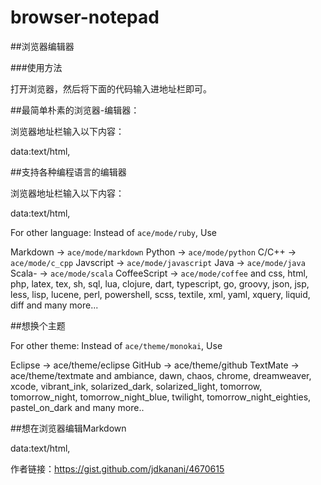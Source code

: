 # browser-notepad

##浏览器编辑器

###使用方法

打开浏览器，然后将下面的代码输入进地址栏即可。

##最简单朴素的浏览器-编辑器：

浏览器地址栏输入以下内容：

 data:text/html, <html contenteditable>

##支持各种编程语言的编辑器

浏览器地址栏输入以下内容：

data:text/html, <style type="text/css">.e{position:absolute;top:0;right:0;bottom:0;left:0;}</style><div class="e"         id="editor"></div><script src="http://d1n0x3qji82z53.cloudfront.net/src-min-noconflict/ace.js" type="text/javascript"   charset="utf-8"></script><script>var e=ace.edit("editor");e.setTheme("ace/theme/monokai");e.getSession().setMode("ace/mode/ruby");</script>


For other language: Instead of  `ace/mode/ruby`, Use

Markdown -> `ace/mode/markdown`
Python -> `ace/mode/python`
C/C++ -> `ace/mode/c_cpp`
Javscript -> `ace/mode/javascript`
Java -> `ace/mode/java`
Scala- -> `ace/mode/scala`
CoffeeScript -> `ace/mode/coffee`
and 
css, html, php, latex, 
tex, sh, sql, lua, clojure, dart, typescript, go, groovy, json, jsp, less, lisp, 
lucene, perl, powershell, scss, textile, xml, yaml, xquery, liquid, diff and many more...



##想换个主题



For other theme: Instead of  `ace/theme/monokai`, Use

Eclipse -> ace/theme/eclipse
GitHub -> ace/theme/github
TextMate -> ace/theme/textmate
and 
ambiance, dawn, chaos, chrome, dreamweaver, xcode, vibrant_ink, solarized_dark, solarized_light, tomorrow, tomorrow_night, tomorrow_night_blue, 
twilight, tomorrow_night_eighties, pastel_on_dark and many more..

 
 ##想在浏览器编辑Markdown
 
<!-- If you want a markdown converter use this : !-->
data:text/html,<style type="text/css">.e{position:absolute;top:0;right:50%;bottom:0;left:0;} .c{position:absolute;overflow:auto;top:0;right:0;bottom:0;left:50%;}</style><div class="e" id="editor"></div><div class="c"></div><script src="http://d1n0x3qji82z53.cloudfront.net/src-min-noconflict/ace.js" type="text/javascript" charset="utf-8"></script><script src="http://cdnjs.cloudflare.com/ajax/libs/showdown/0.3.1/showdown.min.js"></script><script> function showResult(e){consoleEl.innerHTML=e}var e=ace.edit("editor");e.setTheme("ace/theme/monokai");e.getSession().setMode("ace/mode/markdown");var consoleEl=document.getElementsByClassName("c")[0];var converter=new Showdown.converter;e.commands.addCommand({name:"markdown",bindKey:{win:"Ctrl-M",mac:"Command-M"},exec:function(t){var n=e.getSession().getMode().$id;if(n=="ace/mode/markdown"){showResult(converter.makeHtml(t.getValue()))}},readOnly:true})</script>
<!-- Press Ctrl+M or Command+M to convert your markdown code to html :) -->


作者链接：<https://gist.github.com/jdkanani/4670615>
